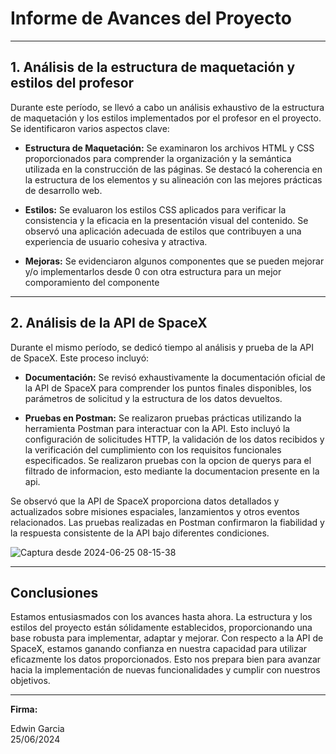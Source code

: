 # Informe de Avances del Proyecto

---

## 1. Análisis de la estructura de maquetación y estilos del profesor

Durante este período, se llevó a cabo un análisis exhaustivo de la estructura de maquetación y los estilos implementados por el profesor en el proyecto. Se identificaron varios aspectos clave:

- **Estructura de Maquetación:** Se examinaron los archivos HTML y CSS proporcionados para comprender la organización y la semántica utilizada en la construcción de las páginas. Se destacó la coherencia en la estructura de los elementos y su alineación con las mejores prácticas de desarrollo web.
  
- **Estilos:** Se evaluaron los estilos CSS aplicados para verificar la consistencia y la eficacia en la presentación visual del contenido. Se observó una aplicación adecuada de estilos que contribuyen a una experiencia de usuario cohesiva y atractiva.

- **Mejoras:** Se evidenciaron algunos componentes que se pueden mejorar y/o implementarlos desde 0 con otra estructura para un mejor comporamiento del componente

---

## 2. Análisis de la API de SpaceX

Durante el mismo período, se dedicó tiempo al análisis y prueba de la API de SpaceX. Este proceso incluyó:

- **Documentación:** Se revisó exhaustivamente la documentación oficial de la API de SpaceX para comprender los puntos finales disponibles, los parámetros de solicitud y la estructura de los datos devueltos.
  
- **Pruebas en Postman:** Se realizaron pruebas prácticas utilizando la herramienta Postman para interactuar con la API. Esto incluyó la configuración de solicitudes HTTP, la validación de los datos recibidos y la verificación del cumplimiento con los requisitos funcionales especificados. 
Se realizaron pruebas con la opcion de querys para el filtrado de informacion, esto mediante la documentacion presente en la api.

Se observó que la API de SpaceX proporciona datos detallados y actualizados sobre misiones espaciales, lanzamientos y otros eventos relacionados. Las pruebas realizadas en Postman confirmaron la fiabilidad y la respuesta consistente de la API bajo diferentes condiciones.


![Captura desde 2024-06-25 08-15-38](https://github.com/ealexandergarcia/spaceX/assets/106351807/9d63cd28-7b0b-4e26-875e-deca966da7f8)

---

## Conclusiones

Estamos entusiasmados con los avances hasta ahora. La estructura y los estilos del proyecto están sólidamente establecidos, proporcionando una base robusta para implementar, adaptar y mejorar.
Con respecto a la API de SpaceX, estamos ganando confianza en nuestra capacidad para utilizar eficazmente los datos proporcionados. Esto nos prepara bien para avanzar hacia la implementación de nuevas funcionalidades y cumplir con nuestros objetivos.

---

**Firma:**

Edwin Garcia  
25/06/2024

